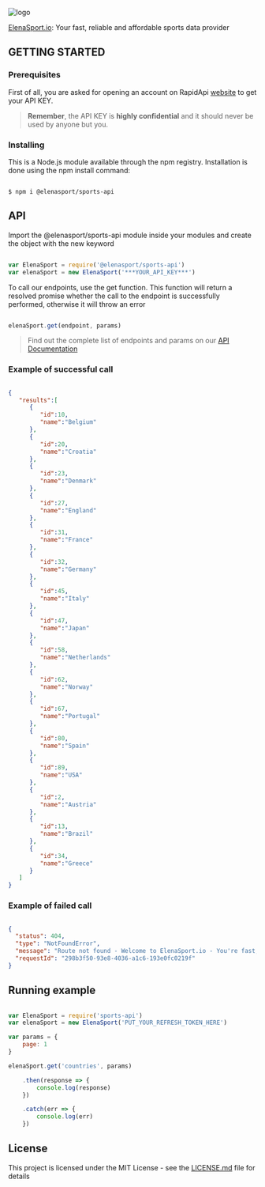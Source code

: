 ![logo](https://i.ibb.co/jDd0xzm/logo-small.png)

[ElenaSport.io](https://www.elenasport.io): Your fast, reliable and affordable sports data provider

## GETTING STARTED

### Prerequisites
First of all, you are asked for opening an account on RapidApi [website](https://rapidapi.com/mararrdeveloper/api/elenasport-io1) to get your API KEY. 
>**Remember**, the API KEY is **highly confidential** and it should never be used by anyone but you.

### Installing
This is a Node.js module available through the npm registry. Installation is done using the npm install command:

```

$ npm i @elenasport/sports-api

```


## API
Import the @elenasport/sports-api module inside your modules and create the object with the new keyword
```javascript

var ElenaSport = require('@elenasport/sports-api')
var elenaSport = new ElenaSport('***YOUR_API_KEY***')

```
To call our endpoints, use the get function. This function will return a resolved promise whether the call to the endpoint is successfully performed, otherwise it will throw an error

```javascript

elenaSport.get(endpoint, params)

```
>Find out the complete list of endpoints and params on our [API Documentation](https://www.elenasport.io/documentation) 

### Example of successful call

```json

{
   "results":[
      {
         "id":10,
         "name":"Belgium"
      },
      {
         "id":20,
         "name":"Croatia"
      },
      {
         "id":23,
         "name":"Denmark"
      },
      {
         "id":27,
         "name":"England"
      },
      {
         "id":31,
         "name":"France"
      },
      {
         "id":32,
         "name":"Germany"
      },
      {
         "id":45,
         "name":"Italy"
      },
      {
         "id":47,
         "name":"Japan"
      },
      {
         "id":58,
         "name":"Netherlands"
      },
      {
         "id":62,
         "name":"Norway"
      },
      {
         "id":67,
         "name":"Portugal"
      },
      {
         "id":80,
         "name":"Spain"
      },
      {
         "id":89,
         "name":"USA"
      },
      {
         "id":2,
         "name":"Austria"
      },
      {
         "id":13,
         "name":"Brazil"
      },
      {
         "id":34,
         "name":"Greece"
      }
   ]
}

```
### Example of failed call
```json

{
  "status": 404,
  "type": "NotFoundError",
  "message": "Route not found - Welcome to ElenaSport.io - You're fast, reliable and affordable sport data provider. Please navigate to https://elenasport.io to get started",
  "requestId": "298b3f50-93e8-4036-a1c6-193e0fc0219f"
}

```

## Running example

```javascript

var ElenaSport = require('sports-api')
var elenaSport = new ElenaSport('PUT_YOUR_REFRESH_TOKEN_HERE')

var params = {
    page: 1
}

elenaSport.get('countries', params)

    .then(response => {
        console.log(response)
    })

    .catch(err => {
        console.log(err)
    })

```


## License
This project is licensed under the MIT License - see the [LICENSE.md](LICENSE.md) file for details
